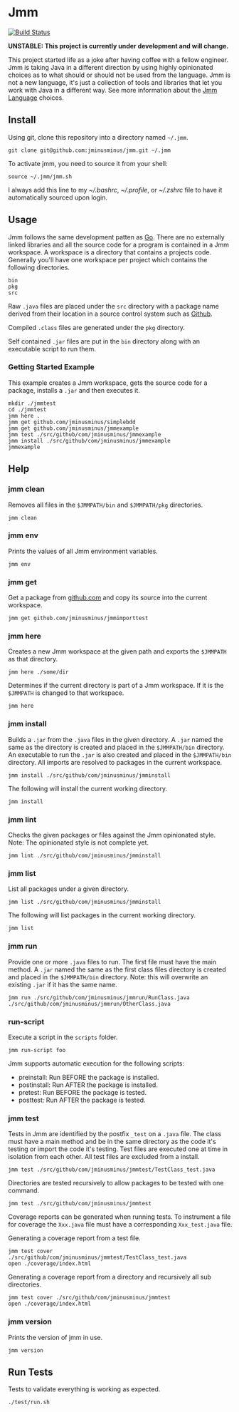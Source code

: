 # Jmm

[![Build Status](https://travis-ci.org/jminusminus/jmm.svg?branch=master)](https://travis-ci.org/jminusminus/jmm)

__UNSTABLE: This project is currently under development and will change.__

This project started life as a joke after having coffee with a fellow engineer. Jmm is taking Java in a different direction by using highly opinionated choices as to what should or should not be used from the language. Jmm is not a new language, it's just a collection of tools and libraries that let you work with Java in a different way. See more information about the [Jmm Language](https://github.com/jminusminus/jmm/blob/master/language.md) choices.

## Install

Using git, clone this repository into a directory named `~/.jmm`.

    git clone git@github.com:jminusminus/jmm.git ~/.jmm

To activate jmm, you need to source it from your shell:

    source ~/.jmm/jmm.sh

I always add this line to my _~/.bashrc_, _~/.profile_, or _~/.zshrc_ file to have it automatically sourced upon login.

## Usage

Jmm follows the same development patten as [Go](https://golang.org/). There are no externally linked libraries and all the source code for a program is contained in a Jmm workspace. A workspace is a directory that contains a projects code. Generally you'll have one workspace per project which contains the following directories.

    bin
    pkg
    src

Raw `.java` files are placed under the `src` directory with a package name derived from their location in a source control system such as [Github](https://github.com/).

Compiled `.class` files are generated under the `pkg` directory.

Self contained `.jar` files are put in the `bin` directory along with an executable script to run them.

### Getting Started Example

This example creates a Jmm workspace, gets the source code for a package, installs a `.jar` and then executes it.

    mkdir ./jmmtest
    cd ./jmmtest
    jmm here .
    jmm get github.com/jminusminus/simplebdd
    jmm get github.com/jminusminus/jmmexample
    jmm test ./src/github/com/jminusminus/jmmexample
    jmm install ./src/github/com/jminusminus/jmmexample
    jmmexample

## Help

### jmm clean

Removes all files in the `$JMMPATH/bin` and `$JMMPATH/pkg` directories.

    jmm clean

### jmm env

Prints the values of all Jmm environment variables.

    jmm env

### jmm get

Get a package from [github.com](https://github.com/) and copy its source into the current workspace.

    jmm get github.com/jminusminus/jmmimporttest

### jmm here

Creates a new Jmm workspace at the given path and exports the `$JMMPATH` as that directory.

    jmm here ./some/dir

Determines if the current directory is part of a Jmm workspace. If it is the `$JMMPATH` is changed to that workspace.

    jmm here

### jmm install

Builds a `.jar` from the `.java` files in the given directory. A `.jar` named the same as the directory is created and placed in the `$JMMPATH/bin` directory. An executable to run the `.jar` is also created and placed in the `$JMMPATH/bin` directory. All imports are resolved to packages in the current workspace.

    jmm install ./src/github/com/jminusminus/jmminstall

The following will install the current working directory.

    jmm install

### jmm lint

Checks the given packages or files against the Jmm opinionated style. Note: The opinionated style is not complete yet.

    jmm lint ./src/github/com/jminusminus/jmminstall

### jmm list

List all packages under a given directory.

    jmm list ./src/github/com/jminusminus/jmminstall

The following will list packages in the current working directory.

    jmm list

### jmm run

Provide one or more `.java` files to run. The first file must have the main method. A `.jar` named the same as the first class files directory is created and placed in the `$JMMPATH/bin` directory. Note: this will overwrite an existing `.jar` if it has the same name.

    jmm run ./src/github/com/jminusminus/jmmrun/RunClass.java ./src/github/com/jminusminus/jmmrun/OtherClass.java

### run-script

Execute a script in the `scripts` folder.

    jmm run-script foo

Jmm supports automatic execution for the following scripts:

* preinstall: Run BEFORE the package is installed.
* postinstall: Run AFTER the package is installed.
* pretest: Run BEFORE the package is tested.
* posttest: Run AFTER the package is tested.

### jmm test

Tests in Jmm are identified by the postfix `_test` on a `.java` file. The class must have a main method and be in the same directory as the code it's testing or import the code it's testing. Test files are executed one at time in isolation from each other. All test files are excluded from a install.

    jmm test ./src/github/com/jminusminus/jmmtest/TestClass_test.java

Directories are tested recursively to allow packages to be tested with one command.

    jmm test ./src/github/com/jminusminus/jmmtest

Coverage reports can be generated when running tests. To instrument a file for coverage the `Xxx.java` file must have a corresponding `Xxx_test.java` file.

Generating a coverage report from a test file.

    jmm test cover ./src/github/com/jminusminus/jmmtest/TestClass_test.java
    open ./coverage/index.html

Generating a coverage report from a directory and recursively all sub directories.

    jmm test cover ./src/github/com/jminusminus/jmmtest
    open ./coverage/index.html

### jmm version

Prints the version of jmm in use.

    jmm version

## Run Tests

Tests to validate everything is working as expected.

    ./test/run.sh
